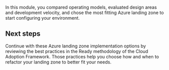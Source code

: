 In this module, you compared operating models, evaluated design areas and development velocity, and chose the most fitting Azure landing zone to start configuring your environment.

## Next steps

Continue with these Azure landing zone implementation options by reviewing the best practices in the Ready methodology of the Cloud Adoption Framework. Those practices help you choose how and when to refactor your landing zone to better fit your needs.
